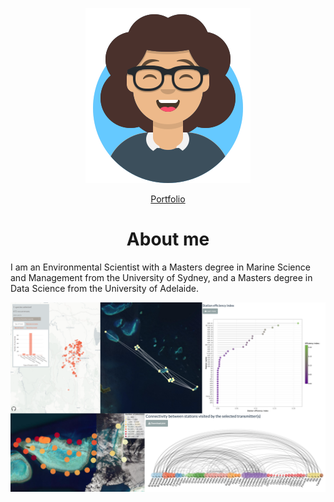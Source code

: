 <p align="center">
    <img src = "assets/img/portfolio/avataaars.png">
</p>

<p align="center">
    <a href="https://fmaron.github.io/fmaron/" target="_blank">Portfolio</a>
</p>

<h1 align="center"> About me </h1>

I am an Environmental Scientist with a Masters degree in Marine Science and Management from the University of Sydney, and a Masters degree in Data Science from the University of Adelaide.


![](assets/img/portfolio/banner.png)
